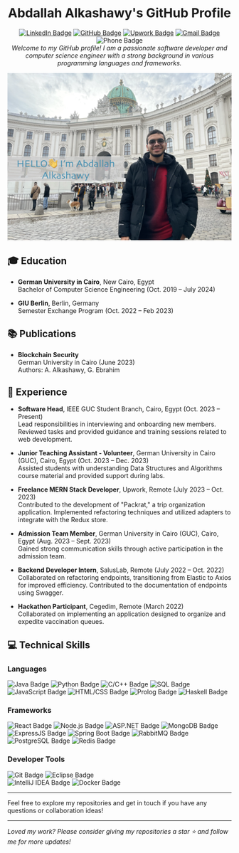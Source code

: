 <h1 align="center">Abdallah Alkashawy's GitHub Profile</h1>

<div align="center">
  <a href="https://linkedin.com/in/abdallah-alkashawy"><img src="https://img.shields.io/static/v1?label=LinkedIn&message=abdallah-alkashawy&color=0077B5&style=flat&logo=linkedin" alt="LinkedIn Badge"/></a>
  <a href="https://github.com/abdallahalkashawy"><img src="https://img.shields.io/github/followers/abdallahalkashawy?label=Follow&style=social" alt="GitHub Badge"/></a>
  <a href="https://www.upwork.com/freelancers/abdallahalkashawy"><img src="https://img.shields.io/static/v1?label=Upwork&message=abdallahalkashawy&color=6fda44&style=flat&logo=upwork" alt="Upwork Badge"/></a>
  <a href="mailto:abdallah.alkashawy@gmail.com"><img src="https://img.shields.io/static/v1?label=Email&message=abdallah.alkashawy@gmail.com&color=D14836&style=flat&logo=gmail" alt="Gmail Badge"/></a>
  <img src="https://img.shields.io/static/v1?label=Phone&message=%2B201226448546&color=25D366&style=flat&logo=whatsapp" alt="Phone Badge"/>
  <br>
  <i>Welcome to my GitHub profile! I am a passionate software developer and computer science engineer with a strong background in various programming languages and frameworks.</i>
</div>

![Hello, I'm Abdallah Alkashawy](image.png)
## 🎓 Education

- **German University in Cairo**, New Cairo, Egypt  
  Bachelor of Computer Science Engineering (Oct. 2019 – July 2024)

- **GIU Berlin**, Berlin, Germany  
  Semester Exchange Program (Oct. 2022 – Feb 2023)

## 📚 Publications

- **Blockchain Security**  
  German University in Cairo (June 2023)  
  Authors: A. Alkashawy, G. Ebrahim 

## 💼 Experience

- **Software Head**, IEEE GUC Student Branch, Cairo, Egypt (Oct. 2023 – Present)  
  Lead responsibilities in interviewing and onboarding new members. Reviewed tasks and provided guidance and training sessions related to web development.

- **Junior Teaching Assistant - Volunteer**, German University in Cairo (GUC), Cairo, Egypt (Oct. 2023 – Dec. 2023)  
  Assisted students with understanding Data Structures and Algorithms course material and provided support during labs.

- **Freelance MERN Stack Developer**, Upwork, Remote (July 2023 – Oct. 2023)  
  Contributed to the development of "Packrat," a trip organization application. Implemented refactoring techniques and utilized adapters to integrate with the Redux store.

- **Admission Team Member**, German University in Cairo (GUC), Cairo, Egypt (Aug. 2023 – Sept. 2023)  
  Gained strong communication skills through active participation in the admission team.

- **Backend Developer Intern**, SalusLab, Remote (July 2022 – Oct. 2022)  
  Collaborated on refactoring endpoints, transitioning from Elastic to Axios for improved efficiency. Contributed to the documentation of endpoints using Swagger.

- **Hackathon Participant**, Cegedim, Remote (March 2022)  
  Collaborated on implementing an application designed to organize and expedite vaccination queues.

## 💻 Technical Skills

### Languages
<div>
  <img src="https://img.shields.io/static/v1?label=&message=Java&color=007396&logo=openjdk&logoColor=white" alt="Java Badge"/>
  <img src="https://img.shields.io/static/v1?label=&message=Python&color=3776AB&logo=python&logoColor=white" alt="Python Badge"/>
  <img src="https://img.shields.io/static/v1?label=&message=C%2FC%2B%2B&color=00599C&logo=cplusplus&logoColor=white" alt="C/C++ Badge"/>
  <img src="https://img.shields.io/static/v1?label=&message=SQL&color=4479A1&logo=postgresql&logoColor=white" alt="SQL Badge"/>
  <img src="https://img.shields.io/static/v1?label=&message=JavaScript&color=F7DF1E&logo=javascript&logoColor=black" alt="JavaScript Badge"/>
  <img src="https://img.shields.io/static/v1?label=&message=HTML/CSS&color=E34F26&logo=html5&logoColor=white" alt="HTML/CSS Badge"/>
  <img src="https://img.shields.io/static/v1?label=&message=Prolog&color=E34C26&logo=prolog&logoColor=white" alt="Prolog Badge"/>
  <img src="https://img.shields.io/static/v1?label=&message=Haskell&color=5E5086&logo=haskell&logoColor=white" alt="Haskell Badge"/>
</div>

### Frameworks
<div>
  <img src="https://img.shields.io/static/v1?label=&message=React&color=61DAFB&logo=react&logoColor=black" alt="React Badge"/>
  <img src="https://img.shields.io/static/v1?label=&message=Node.js&color=339933&logo=node.js&logoColor=white" alt="Node.js Badge"/>
  <img src="https://img.shields.io/static/v1?label=&message=ASP.NET&color=512BD4&logo=dotnet&logoColor=white" alt="ASP.NET Badge"/>
  <img src="https://img.shields.io/static/v1?label=&message=MongoDB&color=47A248&logo=mongodb&logoColor=white" alt="MongoDB Badge"/>
  <img src="https://img.shields.io/static/v1?label=&message=ExpressJS&color=000000&logo=express&logoColor=white" alt="ExpressJS Badge"/>
  <img src="https://img.shields.io/static/v1?label=&message=Spring%20Boot&color=6DB33F&logo=springboot&logoColor=white" alt="Spring Boot Badge"/>
    <img src="https://img.shields.io/static/v1?label=&message=RabbitMQ&color=FF6600&logo=rabbitmq&logoColor=white" alt="RabbitMQ Badge"/>
      <img src="https://img.shields.io/static/v1?label=&message=PostgreSQL&color=336791&logo=postgresql&logoColor=white" alt="PostgreSQL Badge"/>
        <img src="https://img.shields.io/static/v1?label=&message=Redis&color=DC382D&logo=redis&logoColor=white" alt="Redis Badge"/>
</div>

### Developer Tools
<div>
  <img src="https://img.shields.io/static/v1?label=&message=Git&color=F05032&logo=git&logoColor=white" alt="Git Badge"/>
  <img src="https://img.shields.io/static/v1?label=&message=Eclipse&color=2C2255&logo=eclipse&logoColor=white" alt="Eclipse Badge"/>
</div>
  <img src="https://img.shields.io/static/v1?label=&message=IntelliJ%20IDEA&color=000000&logo=intellijidea&logoColor=white" alt="IntelliJ IDEA Badge"/>
    <img src="https://img.shields.io/static/v1?label=&message=Docker&color=2496ED&logo=docker&logoColor=white" alt="Docker Badge"/>

---

Feel free to explore my repositories and get in touch if you have any questions or collaboration ideas!

---

<i>Loved my work? Please consider giving my repositories a star ⭐ and follow me for more updates!</i>

